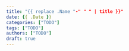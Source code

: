 ```yaml
---
title: "{{ replace .Name "-" " " | title }}"
date: {{ .Date }}
categories: ["TODO"]
tags: ["TODO"]
authors: ["TODO"]
draft: true
---
```


